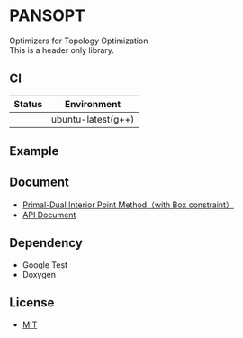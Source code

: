 # PANSOPT
Optimizers for Topology Optimization  
This is a header only library.

## CI

| Status |    Environment     |
| :----: | :----------------: |
|        | ubuntu-latest(g++) |

## Example

## Document
- [Primal-Dual Interior Point Method（with Box constraint）](./docs/primaldual2.md)
- [API Document](https://panfactory.github.io/PANSOPT/)

## Dependency
- Google Test
- Doxygen

## License
- [MIT](https://github.com/PANFACTORY/PANSOPT/blob/main/LICENSE)
